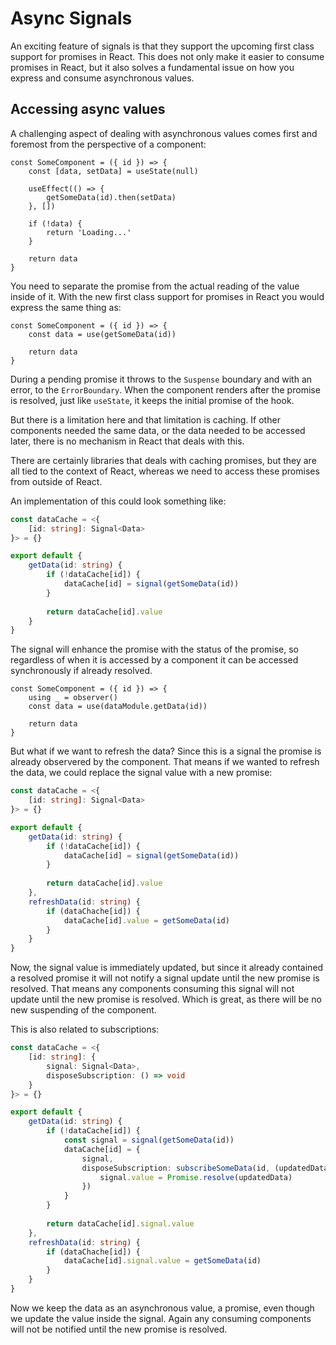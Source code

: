 # Async Signals

An exciting feature of signals is that they support the upcoming first class support for promises in React. This does not only make it easier to consume promises in React, but it also solves a fundamental issue on how you express and consume asynchronous values.

## Accessing async values

A challenging aspect of dealing with asynchronous values comes first and foremost from the perspective of a component:

```tsx
const SomeComponent = ({ id }) => {
    const [data, setData] = useState(null)
    
    useEffect(() => {
        getSomeData(id).then(setData)
    }, [])
    
    if (!data) {
        return 'Loading...'
    }
    
    return data
}
```

You need to separate the promise from the actual reading of the value inside of it. With the new first class support for promises in React you would express the same thing as:

```tsx
const SomeComponent = ({ id }) => {
    const data = use(getSomeData(id))
    
    return data
}
```

During a pending promise it throws to the `Suspense` boundary and with an error, to the `ErrorBoundary`. When the component renders after the promise is resolved, just like `useState`, it keeps the initial promise of the hook.

But there is a limitation here and that limitation is caching. If other components needed the same data, or the data needed to be accessed later, there is no mechanism in React that deals with this.

There are certainly libraries that deals with caching promises, but they are all tied to the context of React, whereas we need to access these promises from outside of React.

An implementation of this could look something like:

```ts
const dataCache = <{
    [id: string]: Signal<Data>
}> = {}

export default {
    getData(id: string) {
        if (!dataCache[id]) {
            dataCache[id] = signal(getSomeData(id))
        }
        
        return dataCache[id].value
    }
}
```

The signal will enhance the promise with the status of the promise, so regardless of when it is accessed by a component it can be accessed synchronously if already resolved.

```tsx
const SomeComponent = ({ id }) => {
    using _ = observer()
    const data = use(dataModule.getData(id))
    
    return data
}
```

But what if we want to refresh the data? Since this is a signal the promise is already observered by the component. That means if we wanted to refresh the data, we could replace the signal value with a new promise:

```ts
const dataCache = <{
    [id: string]: Signal<Data>
}> = {}

export default {
    getData(id: string) {
        if (!dataCache[id]) {
            dataCache[id] = signal(getSomeData(id))
        }
        
        return dataCache[id].value
    },
    refreshData(id: string) {
        if (dataChache[id]) {
            dataCache[id].value = getSomeData(id)    
        }
    }
}
```

Now, the signal value is immediately updated, but since it already contained a resolved promise it will not notify a signal update until the new promise is resolved. That means any components consuming this signal will not update until the new promise is resolved. Which is great, as there will be no new suspending of the component.

This is also related to subscriptions:

```ts
const dataCache = <{
    [id: string]: {
        signal: Signal<Data>,
        disposeSubscription: () => void
    }
}> = {}

export default {
    getData(id: string) {
        if (!dataCache[id]) {
            const signal = signal(getSomeData(id))
            dataCache[id] = {
                signal,
                disposeSubscription: subscribeSomeData(id, (updatedData) => {
                    signal.value = Promise.resolve(updatedData)
                })
            }
        }
        
        return dataCache[id].signal.value
    },
    refreshData(id: string) {
        if (dataChache[id]) {
            dataCache[id].signal.value = getSomeData(id)    
        }
    }
}
```

Now we keep the data as an asynchronous value, a promise, even though we update the value inside the signal. Again any consuming components will not be notified until the new promise is resolved.